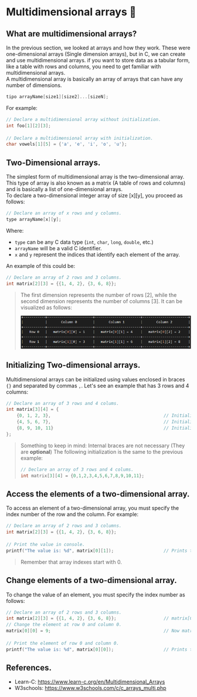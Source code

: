 # Multidimensional arrays 📰
## What are multidimensional arrays?
In the previous section, we looked at arrays and how they work. These were one-dimensional arrays (Single dimension arrays), but in C, we can create and use multidimensional arrays. if you want to store data as a tabular form, like a table with rows and columns, you need to get familiar with multidimensional arrays.<br>
A multidimensional array is basically an array of arrays that can have any number of dimensions.
```c
tipo arrayName[size1][size2]...[sizeN];
```

For example:
```c
// Declare a multidimensional array without initialization.
int foo[1][2][3];

// Declare a multidimensional array with initialization.
char vowels[1][5] = {'a', 'e', 'i', 'o', 'u'};
```

## Two-Dimensional arrays.
The simplest form of multidimensional array is the two-dimensional array. This type of array is also known as a matrix (A table of rows and columns) and is basically a list of one-dimensional arrays.<br>
To declare a two-dimensional integer array of size [x][y], you proceed as follows:
```c
// Declare an array of x rows and y columns.
type arrayName[x][y];
```
Where:
- `type` can be any C data type (`int`, `char`, `long`, `double`, etc.)
- `arrayName` will be a valid C identifier.
- `x` and `y` represent the indices that identify each element of the array.

An example of this could be:
```c
// Declare an array of 2 rows and 3 columns.
int matrix[2][3] = {{1, 4, 2}, {3, 6, 8}};
```

> The first dimension represents the number of rows [2], while the second dimension represents the number of columns [3]. It can be visualized as follows:
>
> ![](MultidimensionalArray.png)

## Initializing Two-dimensional arrays.
Multidimensional arrays can be initialized using values enclosed in braces `{}` and separated by commas `,`. Let's see an example that has 3 rows and 4 columns:
```c
// Declare an array of 3 rows and 4 colums.
int matrix[3][4] = {
    {0, 1, 2, 3},                                           // Initializers for the row with index 0.
    {4, 5, 6, 7},                                           // Initializers for the row with index 1.
    {8, 9, 10, 11}                                          // Initializers for the row with index 2.
};
```
> Something to keep in mind: Internal braces are not necessary (They are **optional**) The following initialization is the same to the previous example:
> ```c
> // Declare an array of 3 rows and 4 colums.
> int matrix[3][4] = {0,1,2,3,4,5,6,7,8,9,10,11};
> ```

## Access the elements of a two-dimensional array.
To access an element of a two-dimensional array, you must specify the index number of the row and the column. For example:
```c
// Declare an array of 2 rows and 3 columns.
int matrix[2][3] = {{1, 4, 2}, {3, 6, 8}};

// Print the value in console.
printf("The value is: %d", matrix[0][1]);                   // Prints the value: 4.
```
> Remember that array indexes start with 0.

## Change elements of a two-dimensional array.
To change the value of an element, you must specify the index number as follows:
```c
// Declare an array of 2 rows and 3 columns.
int matrix[2][3] = {{1, 4, 2}, {3, 6, 8}};                  // matrix[0][0] is: 1.
// Change the element at row 0 and column 0.
matrix[0][0] = 9;                                           // Now matrix[0][0] is: 9.

// Print the element of row 0 and column 0.
printf("The value is: %d", matrix[0][0]);                   // Prints the value: 9.
```

## References.
- Learn-C: https://www.learn-c.org/en/Multidimensional_Arrays
- W3schools: https://www.w3schools.com/c/c_arrays_multi.php